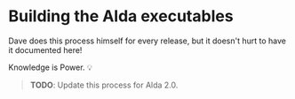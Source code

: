 # Building the Alda executables

Dave does this process himself for every release, but it doesn't hurt to have it documented here!

Knowledge is Power. :bulb:

> **TODO**: Update this process for Alda 2.0.
